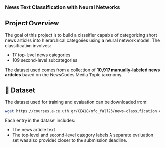 ### News Text Classification with Neural Networks

## Project Overview
The goal of this project is to build a classifier capable of categorizing short news articles into hierarchical categories using a neural network model.
The classification involves:
- 17 top-level news categories
- 109 second-level subcategories

The dataset used comes from a collection of **10,917 manually-labeled news articles** based on the NewsCodes Media Topic taxonomy.

## 📁 Dataset
The dataset used for training and evaluation can be downloaded from:
```bash
wget https://courses.e-ce.uth.gr/CE418/nfc_fall23/news-classification.csv
```

Each entry in the dataset includes:
- The news article text
- The top-level and second-level category labels
A separate evaluation set was also provided closer to the submission deadline.



